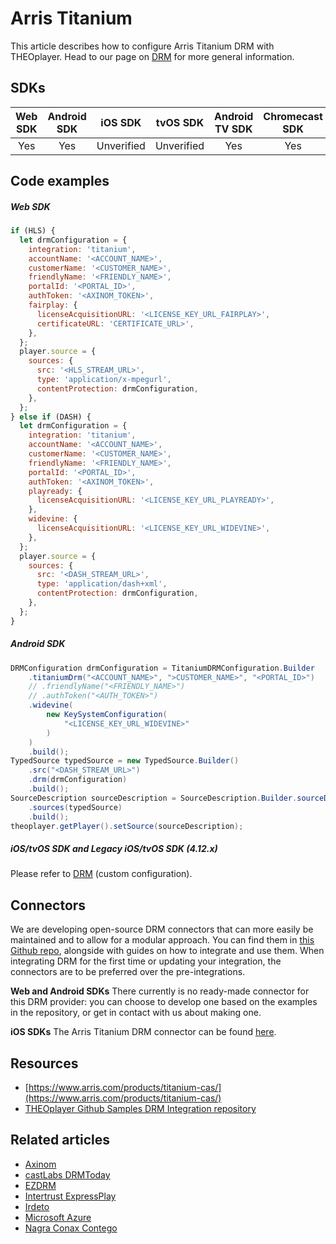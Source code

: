 # Arris Titanium

This article describes how to configure Arris Titanium DRM with THEOplayer.
Head to our page on [DRM](../../how-to-guides/04-drm/00-introduction.md) for more general information.

## SDKs

| Web SDK | Android SDK |  iOS SDK   |  tvOS SDK  | Android TV SDK | Chromecast SDK |
| :-----: | :---------: | :--------: | :--------: | :------------: | :------------: |
|   Yes   |     Yes     | Unverified | Unverified |      Yes       |      Yes       |

## Code examples

##### Web SDK

```js
if (HLS) {
  let drmConfiguration = {
    integration: 'titanium',
    accountName: '<ACCOUNT_NAME>',
    customerName: '<CUSTOMER_NAME>',
    friendlyName: '<FRIENDLY_NAME>',
    portalId: '<PORTAL_ID>',
    authToken: '<AXINOM_TOKEN>',
    fairplay: {
      licenseAcquisitionURL: '<LICENSE_KEY_URL_FAIRPLAY>',
      certificateURL: 'CERTIFICATE_URL>',
    },
  };
  player.source = {
    sources: {
      src: '<HLS_STREAM_URL>',
      type: 'application/x-mpegurl',
      contentProtection: drmConfiguration,
    },
  };
} else if (DASH) {
  let drmConfiguration = {
    integration: 'titanium',
    accountName: '<ACCOUNT_NAME>',
    customerName: '<CUSTOMER_NAME>',
    friendlyName: '<FRIENDLY_NAME>',
    portalId: '<PORTAL_ID>',
    authToken: '<AXINOM_TOKEN>',
    playready: {
      licenseAcquisitionURL: '<LICENSE_KEY_URL_PLAYREADY>',
    },
    widevine: {
      licenseAcquisitionURL: '<LICENSE_KEY_URL_WIDEVINE>',
    },
  };
  player.source = {
    sources: {
      src: '<DASH_STREAM_URL>',
      type: 'application/dash+xml',
      contentProtection: drmConfiguration,
    },
  };
}
```

##### Android SDK

```java
DRMConfiguration drmConfiguration = TitaniumDRMConfiguration.Builder
    .titaniumDrm("<ACCOUNT_NAME>", ">CUSTOMER_NAME>", "<PORTAL_ID>")
    // .friendlyName("<FRIENDLY_NAME>")
    // .authToken("<AUTH_TOKEN>")
    .widevine(
        new KeySystemConfiguration(
            "<LICENSE_KEY_URL_WIDEVINE>"
        )
    )
    .build();
TypedSource typedSource = new TypedSource.Builder()
    .src("<DASH_STREAM_URL>")
    .drm(drmConfiguration)
    .build();
SourceDescription sourceDescription = SourceDescription.Builder.sourceDescription()
    .sources(typedSource)
    .build();
theoplayer.getPlayer().setSource(sourceDescription);
```

##### iOS/tvOS SDK and Legacy iOS/tvOS SDK (4.12.x)

Please refer to [DRM](../../how-to-guides/04-drm/00-introduction.md) (custom configuration).

## Connectors

We are developing open-source DRM connectors that can more easily be maintained and to allow for a modular approach. You can find them in [this Github repo](https://github.com/THEOplayer/samples-drm-integration), alongside with guides on how to integrate and use them.
When integrating DRM for the first time or updating your integration, the connectors are to be preferred over the pre-integrations.

**Web and Android SDKs**
There currently is no ready-made connector for this DRM provider: you can choose to develop one based on the examples in the repository, or get in contact with us about making one.

**iOS SDKs**
The Arris Titanium DRM connector can be found [here](https://github.com/THEOplayer/samples-drm-integration/blob/master/ios/ContentProtectionIntegration/integration/ArrisTitaniumDrmIntegration.swift).

## Resources

- [https://www.arris.com/products/titanium-cas/](https://www.arris.com/products/titanium-cas/)
- [THEOplayer Github Samples DRM Integration repository](https://github.com/THEOplayer/samples-drm-integration)

## Related articles

- [Axinom](02-axinom.md)
- [castLabs DRMToday](02-castlabs-drmtoday/00-introduction.md)
- [EZDRM](04-ezdrm.md)
- [Intertrust ExpressPlay](05-intertrust-expressplay.md)
- [Irdeto](06-irdeto.md)
- [Microsoft Azure](07-microsoft-azure.md)
- [Nagra Conax Contego](08-nagra-conax-contego.md)
